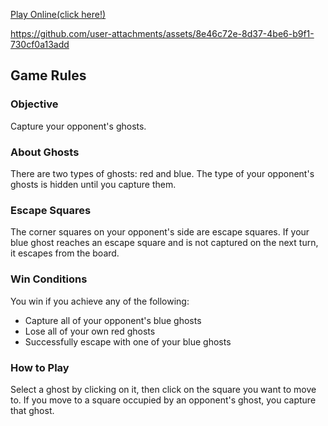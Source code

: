 <a href="https://geister-gamma.vercel.app/" target="_blank" rel="noopener noreferrer">Play Online(click here!)</a>




https://github.com/user-attachments/assets/8e46c72e-8d37-4be6-b9f1-730cf0a13add



## Game Rules

### Objective
Capture your opponent's ghosts.

### About Ghosts
There are two types of ghosts: red and blue. The type of your opponent's ghosts is hidden until you capture them.

### Escape Squares
The corner squares on your opponent's side are escape squares. If your blue ghost reaches an escape square and is not captured on the next turn, it escapes from the board.

### Win Conditions
You win if you achieve any of the following:
- Capture all of your opponent's blue ghosts
- Lose all of your own red ghosts
- Successfully escape with one of your blue ghosts

### How to Play
Select a ghost by clicking on it, then click on the square you want to move to. If you move to a square occupied by an opponent's ghost, you capture that ghost.
